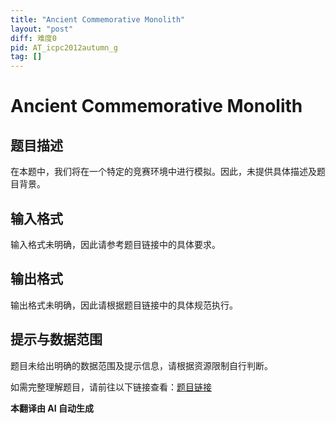 ```yaml
---
title: "Ancient Commemorative Monolith"
layout: "post"
diff: 难度0
pid: AT_icpc2012autumn_g
tag: []
---
```


# Ancient Commemorative Monolith

## 题目描述

在本题中，我们将在一个特定的竞赛环境中进行模拟。因此，未提供具体描述及题目背景。

## 输入格式

输入格式未明确，因此请参考题目链接中的具体要求。

## 输出格式

输出格式未明确，因此请根据题目链接中的具体规范执行。

## 提示与数据范围
题目未给出明确的数据范围及提示信息，请根据资源限制自行判断。

如需完整理解题目，请前往以下链接查看：[题目链接](https://atcoder.jp/contests/jag2012autumn/tasks/icpc2012autumn_g)

 **本翻译由 AI 自动生成**

